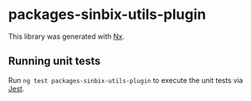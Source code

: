 # packages-sinbix-utils-plugin

This library was generated with [Nx](https://nx.dev).

## Running unit tests

Run `ng test packages-sinbix-utils-plugin` to execute the unit tests via [Jest](https://jestjs.io).
